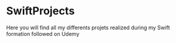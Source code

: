 # SwiftProjects

Here you will find all my differents projets realized during my Swift formation followed on Udemy
